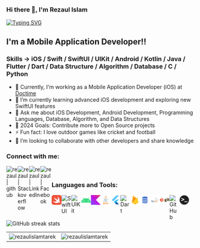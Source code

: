 ### Hi there 👋, I'm Rezaul Islam

[![Typing SVG](https://readme-typing-svg.herokuapp.com?font=&size=23&pause=1000&width=440&lines=Hi+there+%F0%9F%91%8B%F0%9F%8F%BC+%2C+I'm+Rezaul+Islam)](https://github.com/rezaulislamtarek)

## I'm a Mobile Application Developer!!

### Skills -> iOS / Swift / SwiftUI / UIKit / Android / Kotlin / Java / Flutter / Dart / Data Structure / Algorithm / Database / C / Python 

- 🔭 Currently, I'm working as a Mobile Application Developer (iOS) at [Doctime](https://doctime.com.bd/)
- 🌱 I’m currently learning advanced iOS development and exploring new SwiftUI features
- 💬 Ask me about iOS Development, Android Development, Programming Languages, Database, Algorithm, and Data Structures
- 🥅 2024 Goals: Contribute more to Open Source projects
- ⚡ Fun fact: I love outdoor games like cricket and football
- 👯 I’m looking to collaborate with other developers and share knowledge

### Connect with me:
[stackoverflow]: https://stackoverflow.com/users/8543717/rezaul-islam
[facebook]: https://www.facebook.com/tarek.prog
[linkedin]: https://www.linkedin.com/in/md-rezaul-islam-tarek/
[github]: https://github.com/rezaulislamtarek

[<img align="left" alt="rezaul | github" width="30px" src="https://encrypted-tbn0.gstatic.com/images?q=tbn:ANd9GcQN0Uu0auB-_30X62d-vUYM-jhN4TkqPqgv6A&usqp=CAU" />][github]
[<img align="left" alt="rezaul | Stackoverflow" width="30px" src="https://upload.wikimedia.org/wikipedia/commons/thumb/e/ef/Stack_Overflow_icon.svg/768px-Stack_Overflow_icon.svg.png" />][stackoverflow]
[<img align="left" alt="rezaul | LinkedIn" width="30px" src="https://www.citypng.com/public/uploads/preview/hd-square-white-outline-linkedin-icon-png-31624155196exv4kdg0si.png" />][linkedin]
[<img align="left" alt="rezaul | Facebook" width="30px" src="https://www.freeiconspng.com/uploads/images-facebook-f-logo-png-transparent-background-page-2-29.png" />][facebook]

<br />

### Languages and Tools:

<img align="left" alt="iOS" width="26px" src="https://raw.githubusercontent.com/github/explore/80688e429a7d4ef2fca1e82350fe8e3517d3494d/topics/swift/swift.png" />
<img align="left" alt="SwiftUI" width="26px" src="https://swiftwithmajid.com/public/swiftui.png" />
<img align="left" alt="UIKit" width="26px" src="https://encrypted-tbn0.gstatic.com/images?q=tbn:ANd9GcQqKwM6C7-BixKbYfCvQlnQlZl6W1BRIBV4toUdAiaGomSFmw27WA8NoIMUCleoqlTxy5I&usqp=CAU" />
<img align="left" alt="Android" width="26px" src="https://raw.githubusercontent.com/github/explore/80688e429a7d4ef2fca1e82350fe8e3517d3494d/topics/android/android.png" />
<img align="left" alt="Kotlin" width="26px" src="https://raw.githubusercontent.com/github/explore/80688e429a7d4ef2fca1e82350fe8e3517d3494d/topics/kotlin/kotlin.png" />
<img align="left" alt="Java" width="26px" src="https://raw.githubusercontent.com/github/explore/80688e429a7d4ef2fca1e82350fe8e3517d3494d/topics/java/java.png" />
<img align="left" alt="Flutter" width="26px" src="https://raw.githubusercontent.com/github/explore/80688e429a7d4ef2fca1e82350fe8e3517d3494d/topics/flutter/flutter.png" />
<img align="left" alt="Dart" width="26px" src="https://avatars.githubusercontent.com/u/1609975?s=280&v=4" />
<img align="left" alt="Firebase" width="26px" src="https://raw.githubusercontent.com/github/explore/80688e429a7d4ef2fca1e82350fe8e3517d3494d/topics/firebase/firebase.png" />
<img align="left" alt="SQL" width="26px" src="https://raw.githubusercontent.com/github/explore/80688e429a7d4ef2fca1e82350fe8e3517d3494d/topics/sql/sql.png" />
<img align="left" alt="MySQL" width="26px" src="https://raw.githubusercontent.com/github/explore/80688e429a7d4ef2fca1e82350fe8e3517d3494d/topics/mysql/mysql.png" />
<img align="left" alt="Git" width="26px" src="https://raw.githubusercontent.com/github/explore/80688e429a7d4ef2fca1e82350fe8e3517d3494d/topics/git/git.png" />
<img align="left" alt="GitHub" width="26px" src="https://encrypted-tbn0.gstatic.com/images?q=tbn:ANd9GcQN0Uu0auB-_30X62d-vUYM-jhN4TkqPqgv6A&usqp=CAU" />
<img align="left" alt="Terminal" width="26px" src="https://raw.githubusercontent.com/github/explore/80688e429a7d4ef2fca1e82350fe8e3517d3494d/topics/terminal/terminal.png" />

<br />
<br />

![GitHub streak stats](https://github-readme-streak-stats.herokuapp.com/?user=rezaulislamtarek&theme=dark)  

<table cellspacing="0" cellpadding="0" style="border:none;" align="center">
  <tr>
    <td>
      <img align="center" src="https://github-readme-stats.vercel.app/api/top-langs/?username=rezaulislamtarek&theme=dark&layout=compact" alt="rezaulislamtarek" />
    </td>
    <td>
      <img align="center" src="https://github-readme-stats.vercel.app/api?username=rezaulislamtarek&show_icons=true&theme=dark&line_height=27&count_private=true&hide=issues" alt="rezaulislamtarek" />
    </td>
  </tr>
</table>
